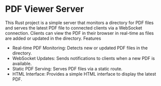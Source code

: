 # PDF Viewer Server

This Rust project is a simple server that monitors a directory for PDF files and serves the latest PDF file to connected clients via a WebSocket connection. Clients can view the PDF in their browser in real-time as files are added or updated in the directory.
Features

- Real-time PDF Monitoring: Detects new or updated PDF files in the directory.
- WebSocket Updates: Sends notifications to clients when a new PDF is available.
- Static PDF Serving: Serves PDF files via a static route.
- HTML Interface: Provides a simple HTML interface to display the latest PDF.
